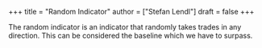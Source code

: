 +++
title = "Random Indicator"
author = ["Stefan Lendl"]
draft = false
+++

The random indicator is an indicator that randomly takes trades in any
direction. This can be considered the baseline which we have to surpass.
